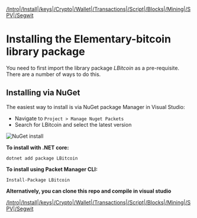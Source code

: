 [/Intro](/index.md)|[/Install](/install.md)|[/keys](/keys.md)|[/Crypto](ecc.md)|[/Wallet](wallet.md)|[/Transactions](transactions.md)|[/Script](script.md)|[/Blocks](blocks.md)|[/Mining](/mining.md)|[/SPV](spv.md)|[/Segwit](segwit.md)

# Installing the Elementary-bitcoin library package

You need to first import the library package *LBitcoin* as a pre-requisite. There are a number of ways to do this. 

## Installing via NuGet

The easiest way to install is via NuGet package Manager in Visual Studio:

- Navigate to ```Project > Manage Nuget Packets```
- Search for LBitcoin and select the latest version

![NuGet install](https://github.com/ch1ru/elementary-bitcoin/blob/main/docs/assets/Nuget%20install.png)

**To install with .NET core:**

```dotnet add package LBitcoin```

**To install using Packet Manager CLI:**

```Install-Package LBitcoin```

**Alternatively, you can clone this repo and compile in visual studio**

[/Intro](/index.md)|[/Install](/install.md)|[/keys](/keys.md)|[/Crypto](ecc.md)|[/Wallet](wallet.md)|[/Transactions](transactions.md)|[/Script](script.md)|[/Blocks](blocks.md)|[/Mining](/mining.md)|[/SPV](spv.md)|[/Segwit](segwit.md)
